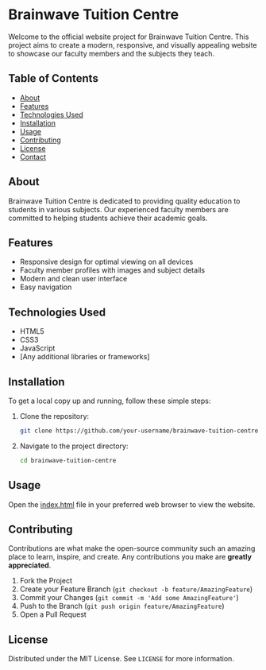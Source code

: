 # Brainwave Tuition Centre

Welcome to the official website project for Brainwave Tuition Centre. This project aims to create a modern, responsive, and visually appealing website to showcase our faculty members and the subjects they teach.

## Table of Contents

- [About](#about)
- [Features](#features)
- [Technologies Used](#technologies-used)
- [Installation](#installation)
- [Usage](#usage)
- [Contributing](#contributing)
- [License](#license)
- [Contact](#contact)

## About

Brainwave Tuition Centre is dedicated to providing quality education to students in various subjects. Our experienced faculty members are committed to helping students achieve their academic goals.

## Features

- Responsive design for optimal viewing on all devices
- Faculty member profiles with images and subject details
- Modern and clean user interface
- Easy navigation

## Technologies Used

- HTML5
- CSS3
- JavaScript
- [Any additional libraries or frameworks]

## Installation

To get a local copy up and running, follow these simple steps:

1. Clone the repository:
    ```sh
    git clone https://github.com/your-username/brainwave-tuition-centre.git
    ```
2. Navigate to the project directory:
    ```sh
    cd brainwave-tuition-centre
    ```

## Usage

Open the [index.html](http://_vscodecontentref_/1) file in your preferred web browser to view the website.

## Contributing

Contributions are what make the open-source community such an amazing place to learn, inspire, and create. Any contributions you make are **greatly appreciated**.

1. Fork the Project
2. Create your Feature Branch (`git checkout -b feature/AmazingFeature`)
3. Commit your Changes (`git commit -m 'Add some AmazingFeature'`)
4. Push to the Branch (`git push origin feature/AmazingFeature`)
5. Open a Pull Request

## License

Distributed under the MIT License. See `LICENSE` for more information.
